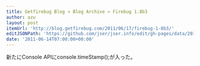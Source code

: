 ```yaml
---
title: Getfirebug Blog » Blog Archive » Firebug 1.8b3
author: azu
layout: post
itemUrl: 'http://blog.getfirebug.com/2011/06/17/firebug-1-8b3/'
editJSONPath: 'https://github.com/jser/jser.info/edit/gh-pages/data/2011/06/index.json'
date: '2011-06-14T07:00:00+00:00'
---
```

新たにConsole APIにconsole.timeStamp();が入った。
